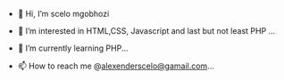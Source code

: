 - 👋 Hi, I’m  scelo mgobhozi
- 👀 I’m interested in HTML,CSS, Javascript and last but not least PHP ...
- 🌱 I’m currently learning PHP...

- 📫 How to reach me  @alexenderscelo@gamail.com...

<!---
scelomgobhozi/scelomgobhozi is a ✨ special ✨ repository because its `README.md` (this file) appears on your GitHub profile.
You can click the Preview link to take a look at your changes.
--->
